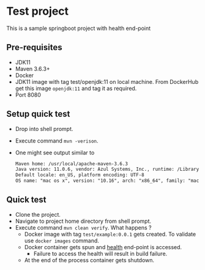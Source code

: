 # Test project

This is a sample springboot project with health end-point

## Pre-requisites

+ JDK11
+ Maven 3.6.3+
+ Docker
+ JDK11 image with tag test/openjdk:11 on local machine. From DockerHub get this image ```openjdk:11``` and tag it as required.
+ Port 8080

## Setup quick test

+ Drop into shell prompt.
+ Execute command ```mvn -verison```.
+ One might see output similar to

    ```Apache Maven 3.6.3 (cecedd343002696d0abb50b32b541b8a6ba2883f)
    Maven home: /usr/local/apache-maven-3.6.3
    Java version: 11.0.6, vendor: Azul Systems, Inc., runtime: /Library/Java/JavaVirtualMachines/zulu-11.jdk/Contents/Home
    Default locale: en_US, platform encoding: UTF-8
    OS name: "mac os x", version: "10.16", arch: "x86_64", family: "mac"
    ```
## Quick test

+ Clone the project.
+ Navigate to project home directory from shell prompt.
+ Execute command ```mvn clean verify```. What happens ?
   * Docker image with tag ```test/example:0.0.1``` gets created. To validate use ```docker images``` command.
   * Docker container gets spun and [health](http://localhost:8080/actuator/health) end-point is accessed. 
        * Failure to access the health will result in build failure.
   * At the end of the process container gets shutdown.



